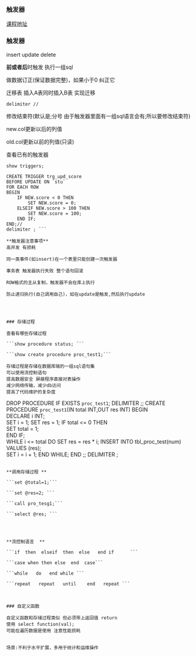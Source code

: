 ### 触发器

[课程地址](http://mooc.study.163.com/learn/NEU-1000080000?tid=2001223003#/learn/content?type=detail&id=2001414078)


### 触发器      
insert update delete

**前或者后**时触发 执行一组sql 

做数据订正(保证数据完整)，如果小于0 纠正它         

迁移表 插入A表同时插入B表 实现迁移 
                
 
```delimiter //```   

修改结束符(默认是;分号 由于触发器里面有一组sql语言会有;所以要修改结束符)         

new.col更新以后的列值      

old.col更新以前的列值(只读)         

查看已有的触发器         


```show triggers;```            

```delimiter //           
CREATE TRIGGER trg_upd_score              
BEFORE UPDATE ON `stu`             
FOR EACH ROW             
BEGIN               
    IF NEW.score < 0 THEN             
        SET NEW.score = 0;               
    ELSEIF NEW.score > 100 THEN            
        SET NEW.score = 100;           
    END IF;           
END;//                
delimiter ; ```                

**触发器注意事项**       
高并发 有损耗      
  
同一类事件(如insert)在一个表里只能创建一次触发器
     
事务表 触发器执行失败 整个语句回滚 
         
ROW格式的主从复制，触发器不会在库上执行    
      
防止递归执行(自己调用自己)，如在update是触发,然后执行update      
     
  
 

### 存储过程          

查看有哪些存储过程

```show procedure status; ```      
      
```show create procedure proc_test1;```     

存储过程是存储在数据库端的一组sql语句集        
可以使用流控制语句           
提高数据安全 屏蔽程序直接对表操作           
减少网络传输，减少db访问           
提高了代码维护的复杂度           

```
DROP PROCEDURE IF EXISTS `proc_test1`;
DELIMITER ;;
CREATE   PROCEDURE `proc_test1`(IN total INT,OUT res INT)
BEGIN   
    DECLARE i INT;  
    SET i = 1; 
    SET res = 1; 
    IF total <= 0 THEN   
        SET total = 1;   
    END IF;   
    WHILE i <= total DO
        SET res = res * i;
        INSERT INTO tbl_proc_test(num) VALUES (res);  
        SET i = i + 1;
    END WHILE;
END
;;
DELIMITER ;
```
 
**调用存储过程 **      

```set @total=1;```    

```set @res=2; ```    
 
```call pro_tesg1;```   
   
```select @res; ```          
 
 
 
 
**流控制语言  **       

```if  then  elseif  then  else   end if      ```     

```case when then else  end  case```         
 
```while   do   end while ```             

```repeat   repeat   until    end   repeat ```            
 
 

### 自定义函数

自定义函数和存储过程类似 但必须带上返回值 return            
使用 select function(val);          
可能在遍历数据是使用 注意性能损耗            


场景:不利于水平扩展，多用于统计和运维操作          

 
